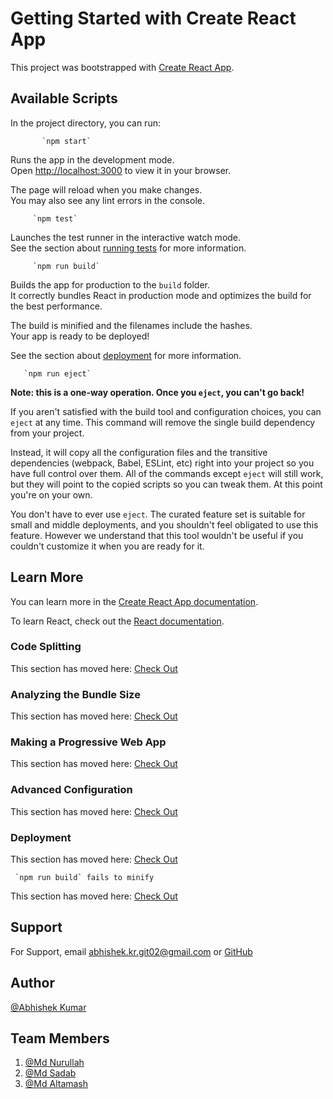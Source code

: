 # Getting Started with Create React App

This project was bootstrapped with [Create React App](https://github.com/facebook/create-react-app).

## Available Scripts

In the project directory, you can run:

           `npm start`

Runs the app in the development mode.\
Open [http://localhost:3000](http://localhost:3000) to view it in your browser.

The page will reload when you make changes.\
You may also see any lint errors in the console.

         `npm test`

Launches the test runner in the interactive watch mode.\
See the section about [running tests](https://facebook.github.io/create-react-app/docs/running-tests) for more information.

         `npm run build`

Builds the app for production to the `build` folder.\
It correctly bundles React in production mode and optimizes the build for the best performance.

The build is minified and the filenames include the hashes.\
Your app is ready to be deployed!

See the section about [deployment](https://facebook.github.io/create-react-app/docs/deployment) for more information.

       `npm run eject`

**Note: this is a one-way operation. Once you `eject`, you can't go back!**

If you aren't satisfied with the build tool and configuration choices, you can `eject` at any time. This command will remove the single build dependency from your project.

Instead, it will copy all the configuration files and the transitive dependencies (webpack, Babel, ESLint, etc) right into your project so you have full control over them. All of the commands except `eject` will still work, but they will point to the copied scripts so you can tweak them. At this point you're on your own.

You don't have to ever use `eject`. The curated feature set is suitable for small and middle deployments, and you shouldn't feel obligated to use this feature. However we understand that this tool wouldn't be useful if you couldn't customize it when you are ready for it.

## Learn More

You can learn more in the [Create React App documentation](https://facebook.github.io/create-react-app/docs/getting-started).

To learn React, check out the [React documentation](https://reactjs.org/).

### Code Splitting

This section has moved here: [Check Out](https://facebook.github.io/create-react-app/docs/code-splitting)

### Analyzing the Bundle Size

This section has moved here: [Check Out](https://facebook.github.io/create-react-app/docs/analyzing-the-bundle-size)

### Making a Progressive Web App

This section has moved here: [Check Out](https://facebook.github.io/create-react-app/docs/making-a-progressive-web-app)

### Advanced Configuration

This section has moved here: [Check Out](https://facebook.github.io/create-react-app/docs/advanced-configuration)

### Deployment

This section has moved here: [Check Out](https://facebook.github.io/create-react-app/docs/deployment)

     `npm run build` fails to minify

This section has moved here: [Check Out](https://facebook.github.io/create-react-app/docs/troubleshooting#npm-run-build-fails-to-minify)

## Support
For Support, email abhishek.kr.git02@gmail.com or [GitHub](https://github.com/abhikr02)

## Author
[@Abhishek Kumar](https://github.com/abhikr02)

## Team Members
  1. [@Md Nurullah](https://github.com/SheikhNoor)
  2. [@Md Sadab](https://github.com/charlie0079)
  3. [@Md Altamash](https://github.com/ASAD072021)

